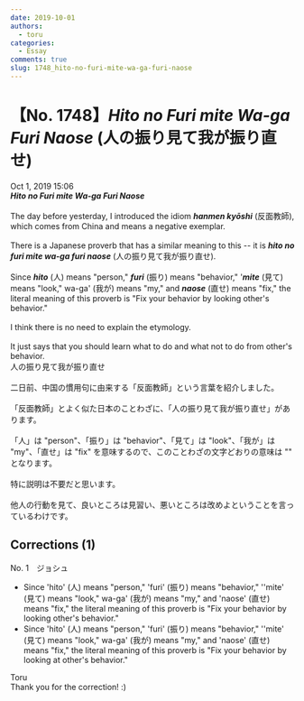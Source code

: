 ```yaml
---
date: 2019-10-01
authors:
  - toru
categories:
  - Essay
comments: true
slug: 1748_hito-no-furi-mite-wa-ga-furi-naose
---
```


# 【No. 1748】<strong><em>Hito no Furi mite Wa-ga Furi Naose</strong></em> (人の振り見て我が振り直せ)
<div class="date">Oct 1, 2019 15:06</div>
<div id="post"><div id="body_show_ori">
<strong><em>Hito no Furi mite Wa-ga Furi Naose</strong></em><br/><br/>The day before yesterday, I introduced the idiom <strong><em>hanmen kyōshi</em></strong> (反面教師), which comes from China and means a negative exemplar.<br/><br/>There is a Japanese proverb that has a similar meaning to this -- it is <strong><em>hito no furi mite wa-ga furi naose</em></strong> (人の振り見て我が振り直せ).<br/><br/>Since <strong><em>hito</em></strong> (人) means "person," <strong><em>furi</em></strong> (振り) means "behavior," '<strong><em>mite</em></strong> (見て) means "look," wa-ga' (我が) means "my," and <strong><em>naose</em></strong> (直せ) means "fix," the literal meaning of this proverb is "Fix your behavior by looking other's behavior."<br/><br/>I think there is no need to explain the etymology.<br/><br/>It just says that you should learn what to do and what not to do from other's behavior.
</div></div>

<!-- more -->

<div id="post_ja"><div id="body_show_mo">
人の振り見て我が振り直せ<br/><br/>二日前、中国の慣用句に由来する「反面教師」という言葉を紹介しました。<br/><br/>「反面教師」とよく似た日本のことわざに、「人の振り見て我が振り直せ」があります。<br/><br/>「人」は "person"、「振り」は "behavior"、「見て」は "look"、「我が」は "my"、「直せ」は "fix" を意味するので、このことわざの文字どおりの意味は "" となります。<br/><br/>特に説明は不要だと思います。<br/><br/>他人の行動を見て、良いところは見習い、悪いところは改めよということを言っているわけです。
</div></div>

## Corrections (1)
<div id="block"><div class="first_name"> No. 1　<span class="just_name">ジョシュ</span></div><div id="block2">
<ul class="correction_field">
<li class="incorrect">Since 'hito' (人) means "person," 'furi' (振り) means "behavior," ''mite' (見て) means "look," wa-ga' (我が) means "my," and 'naose' (直せ) means "fix," the literal meaning of this proverb is "Fix your behavior by looking other's behavior."</li>
<li class="corrected correct">
Since 'hito' (人) means "person," 'furi' (振り) means "behavior," ''mite' (見て) means "look," wa-ga' (我が) means "my," and 'naose' (直せ) means "fix," the literal meaning of this proverb is "Fix your behavior by looking <span class="f_blue">at</span> other's behavior."
</li>
</ul>
</div><div class="name"><span class="just_name">Toru</span><br>
Thank you for the correction! :)
</div>
</div>
